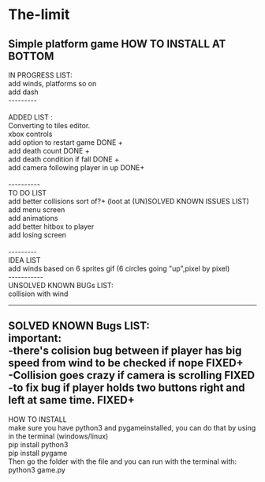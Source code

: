 # The-limit
Simple platform game
HOW TO INSTALL AT BOTTOM <br/>
----------
IN PROGRESS LIST:<br/>
add winds, platforms so on<br/>
add dash<br/>
--------- <br/>
<br/>
ADDED LIST : <br/>
Converting to tiles editor.  <br/>
xbox controls <br/>
add option to restart game DONE +<br/>
add death count DONE +<br/>
add death condition if fall DONE +<br/>
add camera following player in up DONE+ <br/>
<br/>
----------<br/>
TO DO LIST<br/>
add better collisions sort of?+ (loot at (UN)SOLVED KNOWN ISSUES LIST)<br/>
add menu screen <br/>
add animations<br/>
add better hitbox to player<br/>
add losing screen<br/>
<br/>
---------<br/>
IDEA LIST<br/>
add winds based on 6 sprites gif (6 circles going "up",pixel by pixel)<br/>
-----------<br/>
UNSOLVED KNOWN BUGs LIST:<br/>
collision with wind<br/>

-----------
SOLVED KNOWN Bugs LIST:<br/>
important:<br/>
-there's colision bug between if player has big speed from wind to be checked if nope FIXED+<br/>
-Collision goes crazy if camera is scrolling FIXED <br/> 
-to fix bug if player holds two buttons right and left at same time. FIXED+ <br/>
-------------
HOW TO INSTALL <br/>
make sure you have python3  and pygameinstalled, you can do that by using in the terminal (windows/linux) <br/>
pip install python3 <br/>
pip install pygame <br/>
Then go the folder with the file and you can run with the terminal with:
python3 game.py<br/>

